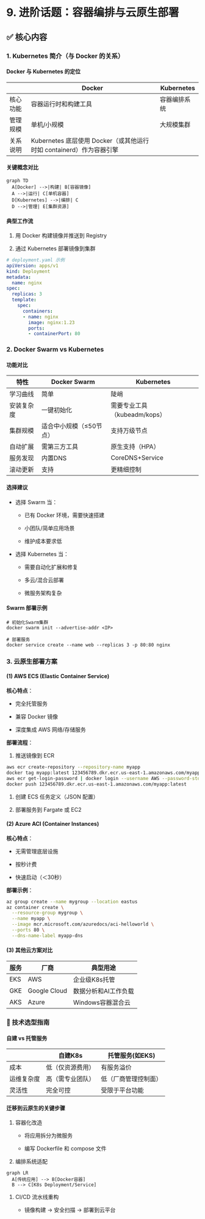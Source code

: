 # **9. 进阶话题：容器编排与云原生部署**

## **✅ 核心内容**

### **1. Kubernetes 简介（与 Docker 的关系）**

#### **Docker 与 Kubernetes 的定位**

|   | Docker | Kubernetes | 
| -- | -- | -- |
| 核心功能 | 容器运行时和构建工具 | 容器编排系统 | 
| 管理规模 | 单机/小规模 | 大规模集群 | 
| 关系说明 | Kubernetes 底层使用 Docker（或其他运行时如 containerd）作为容器引擎 |   | 


#### **关键概念对比**

```mermaid
graph TD
  A[Docker] -->|构建| B[容器镜像]
  A -->|运行| C[单机容器]
  D[Kubernetes] -->|编排| C
  D -->|管理| E[集群资源]
```

#### **典型工作流**

1. 用 Docker 构建镜像并推送到 Registry

1. 通过 Kubernetes 部署镜像到集群

```yaml
# deployment.yaml 示例
apiVersion: apps/v1
kind: Deployment
metadata:
  name: nginx
spec:
  replicas: 3
  template:
    spec:
      containers:
      - name: nginx
        image: nginx:1.23
        ports:
        - containerPort: 80
```

### **2. Docker Swarm vs Kubernetes**

#### **功能对比**

| 特性 | Docker Swarm | Kubernetes | 
| -- | -- | -- |
| 学习曲线 | 简单 | 陡峭 | 
| 安装复杂度 | 一键初始化 | 需要专业工具（kubeadm/kops） | 
| 集群规模 | 适合中小规模（≤50节点） | 支持万级节点 | 
| 自动扩展 | 需第三方工具 | 原生支持（HPA） | 
| 服务发现 | 内置DNS | CoreDNS+Service | 
| 滚动更新 | 支持 | 更精细控制 | 


#### **选择建议**

- 选择 Swarm 当：

	- 已有 Docker 环境，需要快速搭建

	- 小团队/简单应用场景

	- 维护成本要求低

- 选择 Kubernetes 当：

	- 需要自动化扩展和修复

	- 多云/混合云部署

	- 微服务架构复杂

#### **Swarm 部署示例**

```
# 初始化Swarm集群
docker swarm init --advertise-addr <IP>

# 部署服务
docker service create --name web --replicas 3 -p 80:80 nginx
```

### **3. 云原生部署方案**

#### **(1) AWS ECS (Elastic Container Service)**

**核心特点**：

- 完全托管服务

- 兼容 Docker 镜像

- 深度集成 AWS 网络/存储服务

**部署流程**：

1. 推送镜像到 ECR

```bash
aws ecr create-repository --repository-name myapp
docker tag myapp:latest 123456789.dkr.ecr.us-east-1.amazonaws.com/myapp:latest
aws ecr get-login-password | docker login --username AWS --password-stdin 123456789.dkr.ecr.us-east-1.amazonaws.com
docker push 123456789.dkr.ecr.us-east-1.amazonaws.com/myapp:latest
```

1. 创建 ECS 任务定义（JSON 配置）

1. 部署服务到 Fargate 或 EC2

#### **(2) Azure ACI (Container Instances)**

**核心特点**：

- 无需管理底层设施

- 按秒计费

- 快速启动（＜30秒）

**部署示例**：

```bash
az group create --name mygroup --location eastus
az container create \
  --resource-group mygroup \
  --name myapp \
  --image mcr.microsoft.com/azuredocs/aci-helloworld \
  --ports 80 \
  --dns-name-label myapp-dns
```

#### **(3) 其他云方案对比**

| 服务 | 厂商 | 典型用途 | 
| -- | -- | -- |
| EKS | AWS | 企业级K8s托管 | 
| GKE | Google Cloud | 数据分析和AI工作负载 | 
| AKS | Azure | Windows容器混合云 | 


### **🔹 技术选型指南**

#### **自建 vs 托管服务**

|   | 自建K8s | 托管服务(如EKS) | 
| -- | -- | -- |
| 成本 | 低（仅资源费用） | 有服务溢价 | 
| 运维复杂度 | 高（需专业团队） | 低（厂商管理控制面） | 
| 灵活性 | 完全可控 | 受限于平台功能 | 


#### **迁移到云原生的关键步骤**

1. 容器化改造

	- 将应用拆分为微服务

	- 编写 Dockerfile 和 compose 文件

1. 编排系统适配

```mermaid
graph LR
  A[传统应用] --> B[Docker容器]
  B --> C[K8s Deployment/Service]
```

1. CI/CD 流水线重构

	- 镜像构建 → 安全扫描 → 部署到云平台